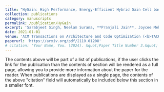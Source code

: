 ```yaml
---
title: "HyGain: High Performance, Energy-Efficient Hybrid Gain Cell based Cache Hierarchy"
collection: publications
category: manuscripts
permalink: /publication/HyGain
excerpt: 'Sarabjeet Singh, Neelam Surana, **Pranjali Jain**, Joycee Mekie, Manu Awasthi'
date: 2021-01-01
venue: 'ACM Transactions on Architecture and Code Optimization (<b>TACO</b>)'
paperurl: 'https://arxiv.org/pdf/2110.01208'
# citation: 'Your Name, You. (2024). &quot;Paper Title Number 3.&quot; <i>GitHub Journal of Bugs</i>. 1(3).'
---
```


The contents above will be part of a list of publications, if the user clicks the link for the publication than the contents of section will be rendered as a full page, allowing you to provide more information about the paper for the reader. When publications are displayed as a single page, the contents of the above "citation" field will automatically be included below this section in a smaller font.
